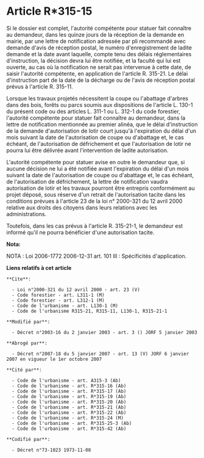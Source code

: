 # Article R*315-15

Si le dossier est complet, l'autorité compétente pour statuer fait connaître au demandeur, dans les quinze jours de la
réception de la demande en mairie, par une lettre de notification adressée par pli recommandé avec demande d'avis de
réception postal, le numéro d'enregistrement de ladite demande et la date avant laquelle, compte tenu des délais
réglementaires d'instruction, la décision devra lui être notifiée, et la faculté qui lui est ouverte, au cas où la
notification ne serait pas intervenue à cette date, de saisir l'autorité compétente, en application de l'article R. 315-21.
Le délai d'instruction part de la date de la décharge ou de l'avis de réception postal prévus à l'article R. 315-11.

Lorsque les travaux projetés nécessitent la coupe ou l'abattage d'arbres dans des bois, forêts ou parcs soumis aux
dispositions de l'article L. 130-1 du présent code ou des articles L. 311-1 ou L. 312-1 du code forestier, l'autorité
compétente pour statuer fait connaître au demandeur, dans la lettre de notification mentionnée au premier alinéa, que le
délai d'instruction de la demande d'autorisation de lotir court jusqu'à l'expiration du délai d'un mois suivant la date de
l'autorisation de coupe ou d'abattage et, le cas échéant, de l'autorisation de défrichement et que l'autorisation de lotir ne
pourra lui être délivrée avant l'intervention de ladite autorisation.

L'autorité compétente pour statuer avise en outre le demandeur que, si aucune décision ne lui a été notifiée avant
l'expiration du délai d'un mois suivant la date de l'autorisation de coupe ou d'abattage et, le cas échéant, de
l'autorisation de défrichement, la lettre de notification vaudra autorisation de lotir et les travaux pourront être entrepris
conformément au projet déposé, sous réserve d'un retrait de l'autorisation tacite dans les conditions prévues à l'article 23
de la loi n° 2000-321 du 12 avril 2000 relative aux droits des citoyens dans leurs relations avec les administrations.

Toutefois, dans les cas prévus à l'article R. 315-21-1, le demandeur est informé qu'il ne pourra bénéficier d'une
autorisation tacite.

**Nota:**

NOTA : Loi 2006-1772 2006-12-31 art. 101 III : Spécificités d'application.

**Liens relatifs à cet article**

	**Cite**:

	  - Loi n°2000-321 du 12 avril 2000 - art. 23 (V)
	  - Code forestier - art. L311-1 (M)
	  - Code forestier - art. L312-1 (M)
	  - Code de l'urbanisme - art. L130-1 (M)
	  - Code de l'urbanisme R315-21, R315-11, L130-1, R315-21-1

	**Modifié par**:

	  - Décret n°2003-16 du 2 janvier 2003 - art. 3 () JORF 5 janvier 2003

	**Abrogé par**:

	  - Décret n°2007-18 du 5 janvier 2007 - art. 13 (V) JORF 6 janvier 2007 en vigueur le 1er octobre 2007

	**Cité par**:

	  - Code de l'urbanisme - art. A315-3 (Ab)
	  - Code de l'urbanisme - art. R*315-16 (Ab)
	  - Code de l'urbanisme - art. R*315-17 (Ab)
	  - Code de l'urbanisme - art. R*315-19 (Ab)
	  - Code de l'urbanisme - art. R*315-20 (Ab)
	  - Code de l'urbanisme - art. R*315-21 (Ab)
	  - Code de l'urbanisme - art. R*315-22 (Ab)
	  - Code de l'urbanisme - art. R*315-24 (M)
	  - Code de l'urbanisme - art. R*315-25-3 (Ab)
	  - Code de l'urbanisme - art. R*315-42 (Ab)

	**Codifié par**:

	  - Décret n°73-1023 1973-11-08
